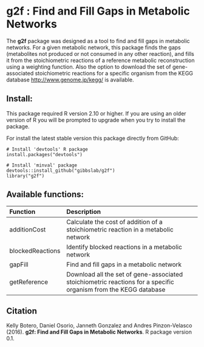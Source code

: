 g2f : Find and Fill Gaps in Metabolic Networks
======
The **g2f** package was designed as a tool to find and fill gaps in metabolic networks. For a given metabolic network, this package finds the gaps (metabolites not produced or not consumed in any other reaction), and fills it from the stoichiometric reactions of a reference metabolic reconstruction using a weighting function. Also the option to download the set of gene-associated stoichiometric reactions for a specific organism from the KEGG database <http://www.genome.jp/kegg/> is available.

Install:
--------
This package required R version 2.10 or higher. If you are using an older version of R you will be prompted to upgrade when you try to install the package.

For install the latest stable version this package directly from GitHub:
```
# Install 'devtools' R package
install.packages("devtools")

# Install 'minval' package
devtools::install_github("gibbslab/g2f")
library("g2f")
```

Available functions:
-------------------
|Function | Description |
|:--------|:------------|
|additionCost|Calculate the cost of addition of a stoichiometric reaction in a metabolic network|
|blockedReactions|Identify blocked reactions in a metabolic network|
|gapFill|Find and fill gaps in a metabolic network|
|getReference|Download all the set of gene-associated stoichiometric reactions for a specific organism from the KEGG database|


Citation
--------
Kelly Botero, Daniel Osorio, Janneth Gonzalez and Andres Pinzon-Velasco (2016). **g2f: Find and Fill Gaps in Metabolic Networks**. R package version 0.1.
